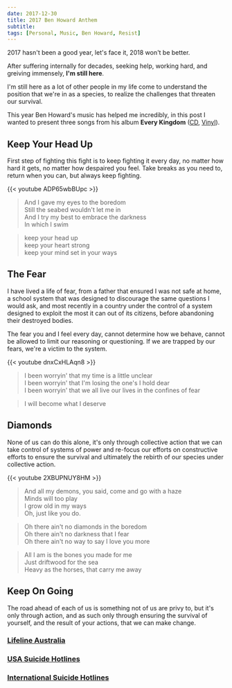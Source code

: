 ```yaml
---
date: 2017-12-30
title: 2017 Ben Howard Anthem
subtitle:
tags: [Personal, Music, Ben Howard, Resist]
---
```


2017 hasn't been a good year, let's face it, 2018 won't be better.

After suffering internally for decades, seeking help, working hard, and greiving immensely, **I'm still here**.

I'm still here as a lot of other people in my life come to understand the position that we're in as a species, to realize the challenges that threaten our survival.

This year Ben Howard's music has helped me incredibly, in this post I wanted to present three songs from his album **Every Kingdom** ([CD](https://store.benhowardmusic.co.uk/*/Music/Every-Kingdom-Standard-CD/4NVW04V3000), [Vinyl](https://store.benhowardmusic.co.uk/*/Music/Every-Kingdom-Vinyl/4RMZ04V3000)).

## Keep Your Head Up

First step of fighting this fight is to keep fighting it every day, no matter how hard it gets, no matter how despaired you feel. Take breaks as you need to, return when you can, but always keep fighting.

{{< youtube ADP65wbBUpc >}}

> And I gave my eyes to the boredom<br/>
> Still the seabed wouldn't let me in<br/>
> And I try my best to embrace the darkness<br/>
> In which I swim<br/>

> keep your head up<br/>
> keep your heart strong<br/>
> keep your mind set in your ways<br/>

## The Fear

I have lived a life of fear, from a father that ensured I was not safe at home, a school system that was designed to discourage the same questions I would ask, and most recently in a country under the control of a system designed to exploit the most it can out of its citizens, before abandoning their destroyed bodies.

The fear you and I feel every day, cannot determine how we behave, cannot be allowed to limit our reasoning or questioning. If we are trapped by our fears, we're a victim to the system.

{{< youtube dnxCxHLAqn8 >}}

> I been worryin' that my time is a little unclear<br/>
> I been worryin' that I'm losing the one's I hold dear<br/>
> I been worryin' that we all live our lives in the confines of fear<br/>

> I will become what I deserve<br/>

## Diamonds

None of us can do this alone, it's only through collective action that we can take control of systems of power and re-focus our efforts on constructive efforts to ensure the survival and ultimately the rebirth of our species under collective action.

{{< youtube 2XBUPNUY8HM >}}

> And all my demons, you said, come and go with a haze<br/>
> Minds will too play<br/>
> I grow old in my ways<br/>
> Oh, just like you do.<br/>

> Oh there ain't no diamonds in the boredom<br/>
> Oh there ain't no darkness that I fear<br/>
> Oh there ain't no way to say I love you more<br/>

> All I am is the bones you made for me<br/>
> Just driftwood for the sea<br/>
> Heavy as the horses, that carry me away<br/>

## Keep On Going

The road ahead of each of us is something not of us are privy to, but it's only through action, and as such only through ensuring the survival of yourself, and the result of your actions, that we can make change.

### [Lifeline Australia](https://www.lifeline.org.au/)

### [USA Suicide Hotlines](http://www.suicide.org/suicide-hotlines.html)

### [International Suicide Hotlines](http://www.suicide.org/international-suicide-hotlines.html)
